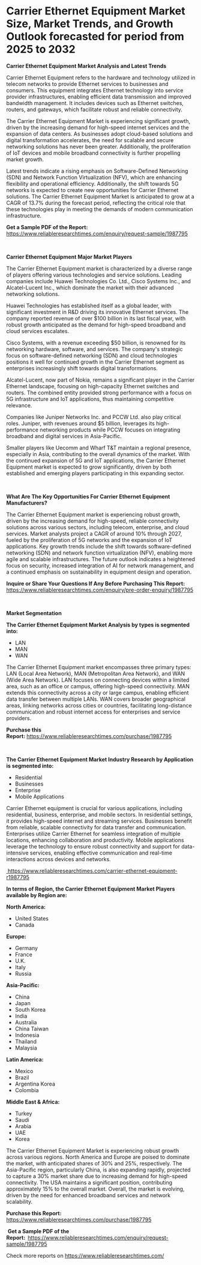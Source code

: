 <p><h1>Carrier Ethernet Equipment Market Size, Market Trends, and Growth Outlook forecasted for period from 2025 to 2032</h1></p><p><strong>Carrier Ethernet Equipment Market Analysis and Latest Trends</strong></p>
<p><p>Carrier Ethernet Equipment refers to the hardware and technology utilized in telecom networks to provide Ethernet services to businesses and consumers. This equipment integrates Ethernet technology into service provider infrastructures, enabling efficient data transmission and improved bandwidth management. It includes devices such as Ethernet switches, routers, and gateways, which facilitate robust and reliable connectivity.</p><p>The Carrier Ethernet Equipment Market is experiencing significant growth, driven by the increasing demand for high-speed internet services and the expansion of data centers. As businesses adopt cloud-based solutions and digital transformation accelerates, the need for scalable and secure networking solutions has never been greater. Additionally, the proliferation of IoT devices and mobile broadband connectivity is further propelling market growth.</p><p>Latest trends indicate a rising emphasis on Software-Defined Networking (SDN) and Network Function Virtualization (NFV), which are enhancing flexibility and operational efficiency. Additionally, the shift towards 5G networks is expected to create new opportunities for Carrier Ethernet solutions. The Carrier Ethernet Equipment Market is anticipated to grow at a CAGR of 13.7% during the forecast period, reflecting the critical role that these technologies play in meeting the demands of modern communication infrastructure.</p></p>
<p><strong>Get a Sample PDF of the Report:&nbsp;</strong> <a href="https://www.reliableresearchtimes.com/enquiry/request-sample/1987795?utm_campaign=2179&utm_medium=2&utm_source=Github&utm_content=ia&utm_term=20022025&utm_id=carrier-ethernet-equipment">https://www.reliableresearchtimes.com/enquiry/request-sample/1987795</a></p>
<p>&nbsp;</p>
<p><strong>Carrier Ethernet Equipment Major Market Players</strong></p>
<p><p>The Carrier Ethernet Equipment market is characterized by a diverse range of players offering various technologies and service solutions. Leading companies include Huawei Technologies Co. Ltd., Cisco Systems Inc., and Alcatel-Lucent Inc., which dominate the market with their advanced networking solutions. </p><p>Huawei Technologies has established itself as a global leader, with significant investment in R&D driving its innovative Ethernet services. The company reported revenue of over $100 billion in its last fiscal year, with robust growth anticipated as the demand for high-speed broadband and cloud services escalates.</p><p>Cisco Systems, with a revenue exceeding $50 billion, is renowned for its networking hardware, software, and services. The company's strategic focus on software-defined networking (SDN) and cloud technologies positions it well for continued growth in the Carrier Ethernet segment as enterprises increasingly shift towards digital transformations.</p><p>Alcatel-Lucent, now part of Nokia, remains a significant player in the Carrier Ethernet landscape, focusing on high-capacity Ethernet switches and routers. The combined entity provided strong performance with a focus on 5G infrastructure and IoT applications, thus maintaining competitive relevance.</p><p>Companies like Juniper Networks Inc. and PCCW Ltd. also play critical roles. Juniper, with revenues around $5 billion, leverages its high-performance networking products while PCCW focuses on integrating broadband and digital services in Asia-Pacific.</p><p>Smaller players like Uecomm and Wharf T&T maintain a regional presence, especially in Asia, contributing to the overall dynamics of the market. With the continued expansion of 5G and IoT applications, the Carrier Ethernet Equipment market is expected to grow significantly, driven by both established and emerging players participating in this expanding sector.</p></p>
<p>&nbsp;</p>
<p><strong>What Are The Key Opportunities For Carrier Ethernet Equipment Manufacturers?</strong></p>
<p><p>The Carrier Ethernet Equipment market is experiencing robust growth, driven by the increasing demand for high-speed, reliable connectivity solutions across various sectors, including telecom, enterprise, and cloud services. Market analysts project a CAGR of around 10% through 2027, fueled by the proliferation of 5G networks and the expansion of IoT applications. Key growth trends include the shift towards software-defined networking (SDN) and network function virtualization (NFV), enabling more agile and scalable infrastructures. The future outlook indicates a heightened focus on security, increased integration of AI for network management, and a continued emphasis on sustainability in equipment design and operation.</p></p>
<p><strong>Inquire or Share Your Questions If Any Before Purchasing This Report:</strong> <a href="https://www.reliableresearchtimes.com/enquiry/pre-order-enquiry/1987795?utm_campaign=2179&utm_medium=2&utm_source=Github&utm_content=ia&utm_term=20022025&utm_id=carrier-ethernet-equipment">https://www.reliableresearchtimes.com/enquiry/pre-order-enquiry/1987795</a></p>
<p>&nbsp;</p>
<p><strong>Market Segmentation</strong></p>
<p><strong>The Carrier Ethernet Equipment Market Analysis by types is segmented into:</strong></p>
<p><ul><li>LAN</li><li>MAN</li><li>WAN</li></ul></p>
<p><p>The Carrier Ethernet Equipment market encompasses three primary types: LAN (Local Area Network), MAN (Metropolitan Area Network), and WAN (Wide Area Network). LAN focuses on connecting devices within a limited area, such as an office or campus, offering high-speed connectivity. MAN extends this connectivity across a city or large campus, enabling efficient data transfer between multiple LANs. WAN covers broader geographical areas, linking networks across cities or countries, facilitating long-distance communication and robust internet access for enterprises and service providers.</p></p>
<p><strong>Purchase this Report:&nbsp;</strong><a href="https://www.reliableresearchtimes.com/purchase/1987795?utm_campaign=2179&utm_medium=2&utm_source=Github&utm_content=ia&utm_term=20022025&utm_id=carrier-ethernet-equipment">https://www.reliableresearchtimes.com/purchase/1987795</a></p>
<p>&nbsp;</p>
<p><strong>The Carrier Ethernet Equipment Market Industry Research by Application is segmented into:</strong></p>
<p><ul><li>Residential</li><li>Businesses</li><li>Enterprise</li><li>Mobile Applications</li></ul></p>
<p><p>Carrier Ethernet equipment is crucial for various applications, including residential, business, enterprise, and mobile sectors. In residential settings, it provides high-speed internet and streaming services. Businesses benefit from reliable, scalable connectivity for data transfer and communication. Enterprises utilize Carrier Ethernet for seamless integration of multiple locations, enhancing collaboration and productivity. Mobile applications leverage the technology to ensure robust connectivity and support for data-intensive services, enabling effective communication and real-time interactions across devices and networks.</p></p>
<p><a href="https://www.reliableresearchtimes.com/carrier-ethernet-equipment-r1987795?utm_campaign=2179&utm_medium=2&utm_source=Github&utm_content=ia&utm_term=20022025&utm_id=carrier-ethernet-equipment">&nbsp;https://www.reliableresearchtimes.com/carrier-ethernet-equipment-r1987795</a></p>
<p><strong>In terms of Region, the Carrier Ethernet Equipment Market Players available by Region are:</strong></p>
<p>
    <p> <strong> North America: </strong>
        <ul>
            <li>United States</li>
            <li>Canada</li>
        </ul>
        </p> 
    <p> <strong> Europe: </strong>
        <ul>
            <li>Germany</li>
            <li>France</li>
            <li>U.K.</li>
            <li>Italy</li>
            <li>Russia</li>
        </ul>
        </p> 
    <p> <strong> Asia-Pacific: </strong>
        <ul>
            <li>China</li>
            <li>Japan</li>
            <li>South Korea</li>
            <li>India</li>
            <li>Australia</li>
            <li>China Taiwan</li>
            <li>Indonesia</li>
            <li>Thailand</li>
            <li>Malaysia</li>
        </ul>
        </p> 
    <p> <strong> Latin America: </strong>
        <ul>
            <li>Mexico</li>
            <li>Brazil</li>
            <li>Argentina Korea</li>
            <li>Colombia</li>
        </ul>
        </p> 
    <p> <strong> Middle East & Africa: </strong>
        <ul>
            <li>Turkey</li>
            <li>Saudi</li>
            <li>Arabia</li>
            <li>UAE</li>
            <li>Korea</li>
        </ul>
    </p>
    </p>
<p><p>The Carrier Ethernet Equipment Market is experiencing robust growth across various regions. North America and Europe are poised to dominate the market, with anticipated shares of 30% and 25%, respectively. The Asia-Pacific region, particularly China, is also expanding rapidly, projected to capture a 30% market share due to increasing demand for high-speed connectivity. The USA maintains a significant position, contributing approximately 15% to the overall market. Overall, the market is evolving, driven by the need for enhanced broadband services and network scalability.</p></p>
<p><strong>Purchase this Report: </strong><a href="https://www.reliableresearchtimes.com/purchase/1987795?utm_campaign=2179&utm_medium=2&utm_source=Github&utm_content=ia&utm_term=20022025&utm_id=carrier-ethernet-equipment">https://www.reliableresearchtimes.com/purchase/1987795</a></p>
<p>&nbsp;<strong>Get a Sample PDF of the Report:&nbsp;&nbsp;</strong><a href="https://www.reliableresearchtimes.com/enquiry/request-sample/1987795?utm_campaign=2179&utm_medium=2&utm_source=Github&utm_content=ia&utm_term=20022025&utm_id=carrier-ethernet-equipment">https://www.reliableresearchtimes.com/enquiry/request-sample/1987795</a></p>
<p><strong></strong></p>
<p>Check more reports on <a href="https://www.reliableresearchtimes.com/?utm_campaign=2179&utm_medium=2&utm_source=Github&utm_content=ia&utm_term=20022025&utm_id=carrier-ethernet-equipment">https://www.reliableresearchtimes.com/</a></p>